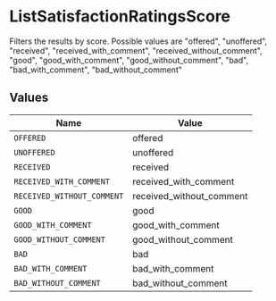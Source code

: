 # ListSatisfactionRatingsScore

Filters the results by score. Possible values are "offered", "unoffered", "received", "received_with_comment", "received_without_comment", "good", "good_with_comment", "good_without_comment", "bad", "bad_with_comment", "bad_without_comment"



## Values

| Name                       | Value                      |
| -------------------------- | -------------------------- |
| `OFFERED`                  | offered                    |
| `UNOFFERED`                | unoffered                  |
| `RECEIVED`                 | received                   |
| `RECEIVED_WITH_COMMENT`    | received_with_comment      |
| `RECEIVED_WITHOUT_COMMENT` | received_without_comment   |
| `GOOD`                     | good                       |
| `GOOD_WITH_COMMENT`        | good_with_comment          |
| `GOOD_WITHOUT_COMMENT`     | good_without_comment       |
| `BAD`                      | bad                        |
| `BAD_WITH_COMMENT`         | bad_with_comment           |
| `BAD_WITHOUT_COMMENT`      | bad_without_comment        |